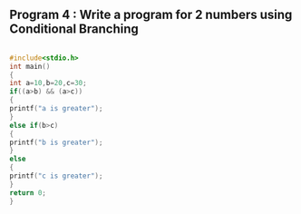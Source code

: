 ## Program 4 : Write a program for 2 numbers using Conditional Branching
```C

#include<stdio.h>
int main()
{
int a=10,b=20,c=30;
if((a>b) && (a>c))
{
printf("a is greater");
}
else if(b>c)
{
printf("b is greater");
}
else 
{
printf("c is greater");
}
return 0;
}

```
